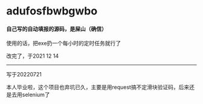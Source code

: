 # adufosfbwbgwbo
#### 自己写的自动填报的源码，是屎山（确信）
使用的话，把exe扔一个每小时的定时任务就行了

改完了，于2021 12 14

- - -
写于20220721

本人毕业啦，这个项目也弃坑已久，主要是用request搞不定滑块验证码，后来还是去用selenium了
